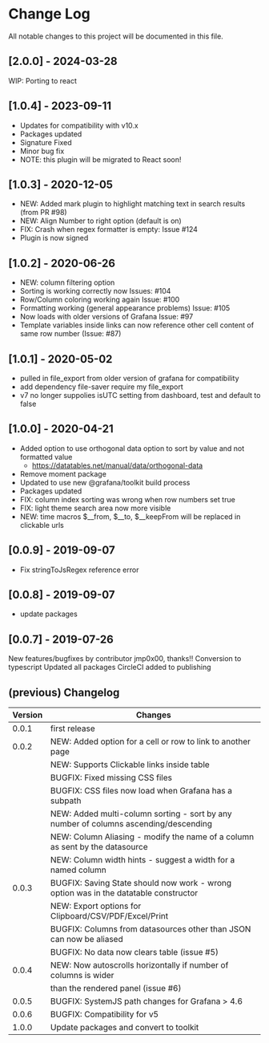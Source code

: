 # Change Log

All notable changes to this project will be documented in this file.

## [2.0.0] - 2024-03-28

WIP: Porting to react

## [1.0.4] - 2023-09-11

- Updates for compatibility with v10.x
- Packages updated
- Signature Fixed
- Minor bug fix
- NOTE: this plugin will be migrated to React soon!

## [1.0.3] - 2020-12-05

- NEW: Added mark plugin to highlight matching text in search results (from PR #98)
- NEW: Align Number to right option (default is on)
- FIX: Crash when regex formatter is empty: Issue #124
- Plugin is now signed

## [1.0.2] - 2020-06-26

- NEW: column filtering option
- Sorting is working correctly now Issues: #104
- Row/Column coloring working again Issue: #100
- Formatting working (general appearance problems) Issue: #105
- Now loads with older versions of Grafana Issue: #97
- Template variables inside links can now reference other cell content of same row number (Issue: #87)

## [1.0.1] - 2020-05-02

- pulled in file_export from older version of grafana for compatibility
- add dependency file-saver require my file_export
- v7 no longer suppolies isUTC setting from dashboard, test and default to false

## [1.0.0] - 2020-04-21

- Added option to use orthogonal data option to sort by value and not formatted value
  - <https://datatables.net/manual/data/orthogonal-data>
- Remove moment package
- Updated to use new @grafana/toolkit build process
- Packages updated
- FIX: column index sorting was wrong when row numbers set true
- FIX: light theme search area now more visible
- NEW: time macros $__from, $__to, $__keepFrom will be replaced in clickable urls

## [0.0.9] - 2019-09-07

- Fix stringToJsRegex reference error

## [0.0.8] - 2019-09-07

- update packages

## [0.0.7] - 2019-07-26

New features/bugfixes by contributor jmp0x00, thanks!!
Conversion to typescript
Updated all packages
CircleCI added to publishing

## (previous) Changelog

|Version|Changes|
|-------|-----------|
|0.0.1  | first release |
|0.0.2  | NEW: Added option for a cell or row to link to another page|
|       | NEW: Supports Clickable links inside table |
|       | BUGFIX: Fixed missing CSS files |
|       | BUGFIX: CSS files now load when Grafana has a subpath|
|       | NEW: Added multi-column sorting - sort by any number of columns ascending/descending|
|       | NEW: Column Aliasing - modify the name of a column as sent by the datasource|
|       | NEW: Column width hints - suggest a width for a named column|
|0.0.3  | BUGFIX: Saving State should now work - wrong option was in the datatable constructor|
|       | NEW: Export options for Clipboard/CSV/PDF/Excel/Print|
|       | BUGFIX: Columns from datasources other than JSON can now be aliased|
|       | BUGFIX: No data now clears table (issue #5)|
|0.0.4  | NEW: Now autoscrolls horizontally if number of columns is wider|
|       | than the rendered panel (issue #6)|
|0.0.5  | BUGFIX: SystemJS path changes for Grafana > 4.6|
|0.0.6  | BUGFIX: Compatibility for v5|
|1.0.0  | Update packages and convert to toolkit|
